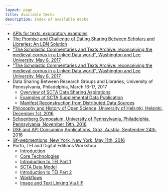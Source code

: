 ```yaml
---
layout: page
title: Available Decks
description: Index of available decks
---
```

- [APIs for texts: exploratory examples](2017-06-08-text-apis)
- [The Promise and Challenge of Dating Sharing Between Scholars and Libraries: An LDN Solution](2017-06-09-vatican-ldn)
- ["The Scholastic Commentaries and Texts Archive: reconceiving the medieval corpus in a Linked Data world", Washington and Lee University, May 8, 2017](2017-05-08-wlu-scta-linked-data)
- ["The Scholastic Commentaries and Texts Archive: reconceiving the medieval corpus in a Linked Data world", Washington and Lee University, May 8, 2017](2017-05-08-wlu-scta-linked-data)
- Data Sharing Between Research Groups and Libraries, University of Pennsylvania, Philadelphia, March 16-17, 2017
  - [Overview of SCTA Data Sharing Aspirations](2017-03-16-scta-data-sharing)
  - [Examples of SCTA Supplemental Data Publication](2017-03-16-scta-supplemental-data-examples)
  - [Manifest Reconstruction from Distributed Data Sources](2017-03-16-manifest-reconstruction)
- [Philosophy and History of Open Science, University of Helsinki, Helsinki, December 1st, 2016](2016-12-01-helsinki-open-science)
- [Schoenberg Symposium, University of Pennsylvania, Philadelphia, Pennsylvania, November 19th, 2016](2016-11-19-schoenberg-symposium)
- [DSE and API Consuming Applications, Graz, Austria, September 24th, 2016](2016-09-24-graz-dixit-conference)
- [iiif-webmentions, New York, New York, May 11th, 2016](2016-05-11-iiif-webmentions)
- Porto, TEI and Digital Editions Workshop
  - [Introduction](porto-slides/01-introduction)
  - [Core Technologies](porto-slides/02-core-technologies)
  - [Introduction to TEI Part 1](porto-slides/03-introduction-to-tei-part1)
  - [SCTA Data Model](porto-slides/04-scta-data-model)
  - [Introduction to TEI Part 2](porto-slides/05-introduction-to-tei-part2)
  - [Workflows](porto-slides/06-workflows)
  - [Image and Text Linking Via IIIF](porto-slides/07-image-text-linking-via-iiif)
